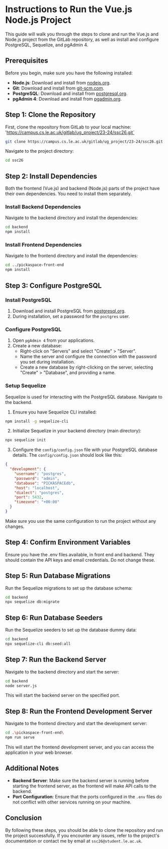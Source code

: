 # Instructions to Run the Vue.js Node.js Project

This guide will walk you through the steps to clone and run the Vue.js and Node.js project from the GitLab repository, as well as install and configure PostgreSQL, Sequelize, and pgAdmin 4.

## Prerequisites

Before you begin, make sure you have the following installed:

- **Node.js**: Download and install from [nodejs.org](https://nodejs.org/).
- **Git**: Download and install from [git-scm.com](https://git-scm.com/).
- **PostgreSQL**: Download and install from [postgresql.org](https://www.postgresql.org/download/).
- **pgAdmin 4**: Download and install from [pgadmin.org](https://www.pgadmin.org/download/).

## Step 1: Clone the Repository

First, clone the repository from GitLab to your local machine: 'https://campus.cs.le.ac.uk/gitlab/ug_project/23-24/ssc26.git`

```sh
git clone https://campus.cs.le.ac.uk/gitlab/ug_project/23-24/ssc26.git
```

Navigate to the project directory:

```sh
cd ssc26
```

## Step 2: Install Dependencies

Both the frontend (Vue.js) and backend (Node.js) parts of the project have their own dependencies. You need to install them separately.

### Install Backend Dependencies

Navigate to the backend directory and install the dependencies:

```sh
cd backend
npm install
```

### Install Frontend Dependencies

Navigate to the frontend directory and install the dependencies:

```sh
cd ../pickaspace-front-end
npm install
```

## Step 3: Configure PostgreSQL

### Install PostgreSQL

1. Download and install PostgreSQL from [postgresql.org](https://www.postgresql.org/download/).
2. During installation, set a password for the `postgres` user.

### Configure PostgreSQL

1. Open `pgAdmin 4` from your applications.
2. Create a new database:
    - Right-click on "Servers" and select "Create" > "Server".
    - Name the server and configure the connection with the password you set during installation.
    - Create a new database by right-clicking on the server, selecting "Create" > "Database", and providing a name.

### Setup Sequelize

Sequelize is used for interacting with the PostgreSQL database. Navigate to the backend.

1. Ensure you have Sequelize CLI installed:

```sh
npm install -g sequelize-cli
```

2. Initialize Sequelize in your backend directory (main directory):

```sh
npx sequelize init
```

3. Configure the `config/config.json` file with your PostgreSQL database details. The `config/config.json` should look like this:

```json
{
  "development": {
    "username": "postgres",
    "password": "admin",
    "database": "PICKASPACEdb",
    "host": "localhost",
    "dialect": "postgres",
    "port": 5432,
    "timezone": "+00:00"
  }
}
```

Make sure you use the same configuration to run the project without any changes.

## Step 4: Confirm Environment Variables

Ensure you have the .env files available, in front end and backend. They should contain the API keys and email credentials. Do not change these.

## Step 5: Run Database Migrations

Run the Sequelize migrations to set up the database schema:

```sh
cd backend
npx sequelize db:migrate
```

## Step 6: Run Database Seeders

Run the Sequelize seeders to set up the database dummy data:

```sh
cd backend
npx sequelize-cli db:seed:all
```

## Step 7: Run the Backend Server

Navigate to the backend directory and start the server:

```sh
cd backend
node server.js
```

This will start the backend server on the specified port.

## Step 8: Run the Frontend Development Server

Navigate to the frontend directory and start the development server:

```sh
cd .\pickaspace-front-end\
npm run serve
```

This will start the frontend development server, and you can access the application in your web browser.

## Additional Notes

- **Backend Server**: Make sure the backend server is running before starting the frontend server, as the frontend will make API calls to the backend.
- **Port Configuration**: Ensure that the ports configured in the `.env` files do not conflict with other services running on your machine.

## Conclusion

By following these steps, you should be able to clone the repository and run the project successfully. If you encounter any issues, refer to the project's documentation or contact me by email at `ssc26@student.le.ac.uk`.